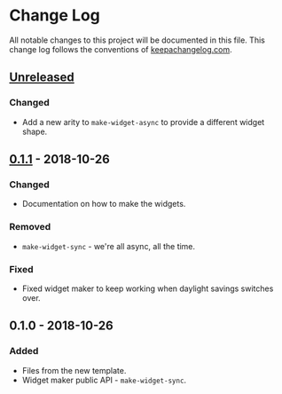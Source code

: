 # Change Log
All notable changes to this project will be documented in this file. This change log follows the conventions of [keepachangelog.com](http://keepachangelog.com/).

## [Unreleased]
### Changed
- Add a new arity to `make-widget-async` to provide a different widget shape.

## [0.1.1] - 2018-10-26
### Changed
- Documentation on how to make the widgets.

### Removed
- `make-widget-sync` - we're all async, all the time.

### Fixed
- Fixed widget maker to keep working when daylight savings switches over.

## 0.1.0 - 2018-10-26
### Added
- Files from the new template.
- Widget maker public API - `make-widget-sync`.

[Unreleased]: https://github.com/your-name/shouter2/compare/0.1.1...HEAD
[0.1.1]: https://github.com/your-name/shouter2/compare/0.1.0...0.1.1
